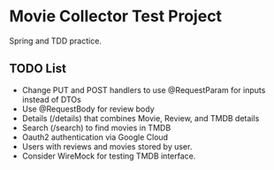 # Movie Collector Test Project

Spring and TDD practice.

## TODO List
- Change PUT and POST handlers to use @RequestParam for inputs instead of DTOs
- Use @RequestBody for review body
- Details (/details) that combines Movie, Review, and TMDB details
- Search (/search) to find movies in TMDB
- Oauth2 authentication via Google Cloud
- Users with reviews and movies stored by user.
- Consider WireMock for testing TMDB interface.

